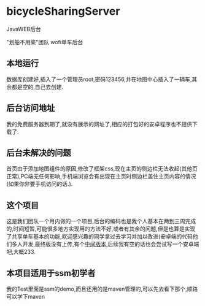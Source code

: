 # bicycleSharingServer
JavaWEB后台

"划船不用桨"团队   wofi单车后台

## 本地运行
数据库创建好,插入了一个管理员root,密码123456,并在地图中心插入了一辆车,其余都是空的,自己去创建.

## 后台访问地址
我的免费服务器到期了,就没有展示的网址了,相应的打包好的安卓程序也不提供下载了.

## 后台未解决的问题

首页由于添加地图组件的原因,修改了框架css,现在主页的侧边栏无法收起(其他页正常),PC端无任何影响,手机端浏览会有出现在主页时侧边栏盖住主页内容的情况(如果你非要手机访问的话.).

## 这个项目
这是我们团队一个月内做的一个项目,后台的编码也是我个人基本在两到三周完成的,时间短暂,可能很多地方实现用的方法不好,或者有其余的问题,但是也算是实现了共享单车基本的功能,欢迎感兴趣的同学拿过去学习并加以改进(安卓端的代码他们多人开发,最终版没有上传,有个[中间版本](https://github.com/dddupup/Wofi),后续我有空的话也会尝试写一个安卓端吧,大概233.

## 本项目适用于ssm初学者
我的Test里面是ssm的demo,而且还用的是maven管理的,可以先去看下那个,顺路可以学下maven
